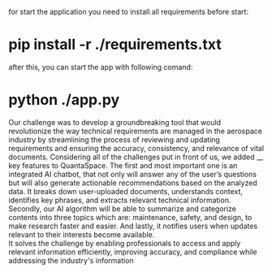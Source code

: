 for start the application you need to install all requirements before start: 
# pip install -r ./requirements.txt
after this, you can start the app with following comand:
# python ./app.py



Our challenge was to develop a groundbreaking tool that would revolutionize the way technical requirements are managed in the aerospace industry by streamlining the process of reviewing and updating requirements and ensuring the accuracy, consistency, and relevance of vital documents. 
Considering all of the challenges put in front of us, we added __ key features to QuantaSpace. The first and most important one is an integrated AI chatbot, that not only will answer any of the user’s questions but will also generate actionable recommendations based on the analyzed data. It breaks down user-uploaded documents, understands context, identifies key phrases, and extracts relevant technical information. Secondly, our AI algorithm will be able to summarize and categorize contents into three topics which are: maintenance, safety, and design, to make research faster and easier. And lastly, it notifies users when updates relevant to their interests become available.  
It solves the challenge by enabling professionals to access and apply relevant information efficiently, improving accuracy, and compliance while addressing the industry's information 
